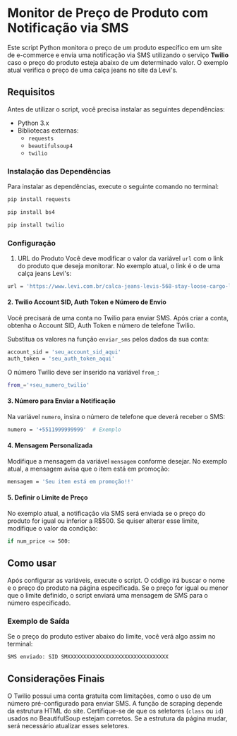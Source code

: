 # Monitor de Preço de Produto com Notificação via SMS

Este script Python monitora o preço de um produto específico em um site de e-commerce e envia uma notificação via SMS utilizando o serviço **Twilio** caso o preço do produto esteja abaixo de um determinado valor. O exemplo atual verifica o preço de uma calça jeans no site da Levi's.

## Requisitos

Antes de utilizar o script, você precisa instalar as seguintes dependências:

- Python 3.x
- Bibliotecas externas:
  - `requests`
  - `beautifulsoup4`
  - `twilio`

### Instalação das Dependências

Para instalar as dependências, execute o seguinte comando no terminal:

```bash
pip install requests

pip install bs4

pip install twilio
```
### Configuração 

1. URL do Produto
Você deve modificar o valor da variável `url` com o link do produto que deseja monitorar. No exemplo atual, o link é o de uma calça jeans Levi's:

```bash
url = 'https://www.levi.com.br/calca-jeans-levis-568-stay-loose-cargo-lavagem-clara-000lp0001/p'
```

#### 2. Twilio Account SID, Auth Token e Número de Envio
Você precisará de uma conta no Twilio para enviar SMS. Após criar a conta, obtenha o Account SID, Auth Token e número de telefone Twilio.

Substitua os valores na função `enviar_sms` pelos dados da sua conta:

```bash
account_sid = 'seu_account_sid_aqui'
auth_token = 'seu_auth_token_aqui'
```


O número Twilio deve ser inserido na variável `from_`:

```bash
from_='+seu_numero_twilio'
```

#### 3. Número para Enviar a Notificação
Na variável `numero`, insira o número de telefone que deverá receber o SMS:

```bash
numero = '+5511999999999'  # Exemplo
```

#### 4. Mensagem Personalizada
Modifique a mensagem da variável `mensagem` conforme desejar. No exemplo atual, a mensagem avisa que o item está em promoção:

```bash
mensagem = 'Seu item está em promoção!!'
```

#### 5. Definir o Limite de Preço
No exemplo atual, a notificação via SMS será enviada se o preço do produto for igual ou inferior a R$500. Se quiser alterar esse limite, modifique o valor da condição:

```bash
if num_price <= 500:
```

## Como usar

Após configurar as variáveis, execute o script.
O código irá buscar o nome e o preço do produto na página especificada.
Se o preço for igual ou menor que o limite definido, o script enviará uma mensagem de SMS para o número especificado.

### Exemplo de Saída
Se o preço do produto estiver abaixo do limite, você verá algo assim no terminal:
```bash
SMS enviado: SID SMXXXXXXXXXXXXXXXXXXXXXXXXXXXXXXXX
```

## Considerações Finais

O Twilio possui uma conta gratuita com limitações, como o uso de um número pré-configurado para enviar SMS.
A função de scraping depende da estrutura HTML do site. Certifique-se de que os seletores (`class` ou `id`) usados no BeautifulSoup estejam corretos. Se a estrutura da página mudar, será necessário atualizar esses seletores.